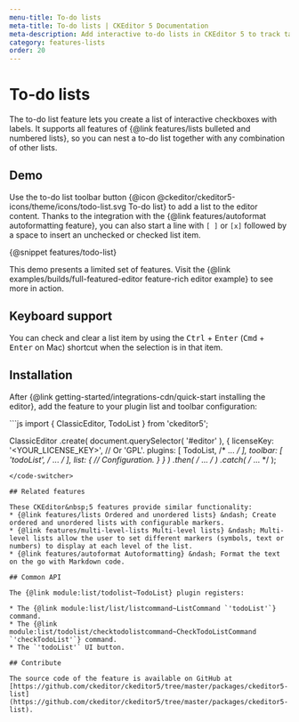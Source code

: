 ```yaml
---
menu-title: To-do lists
meta-title: To-do lists | CKEditor 5 Documentation
meta-description: Add interactive to-do lists in CKEditor 5 to track tasks and boost productivity with checkable list items directly in your content.
category: features-lists
order: 20
---
```


# To-do lists

The to-do list feature lets you create a list of interactive checkboxes with labels. It supports all features of {@link features/lists bulleted and numbered lists}, so you can nest a to-do list together with any combination of other lists.

## Demo

Use the to-do list toolbar button {@icon @ckeditor/ckeditor5-icons/theme/icons/todo-list.svg To-do list} to add a list to the editor content. Thanks to the integration with the {@link features/autoformat autoformatting feature}, you can also start a line with `[ ]` or `[x]` followed by a space to insert an unchecked or checked list item.

{@snippet features/todo-list}

<snippet-footer>
	This demo presents a limited set of features. Visit the {@link examples/builds/full-featured-editor feature-rich editor example} to see more in action.
</snippet-footer>

## Keyboard support

You can check and clear a list item by using the <kbd>Ctrl</kbd> + <kbd>Enter</kbd> (<kbd>Cmd</kbd> + <kbd>Enter</kbd> on Mac) shortcut when the selection is in that item.

## Installation

After {@link getting-started/integrations-cdn/quick-start installing the editor}, add the feature to your plugin list and toolbar configuration:

<code-switcher>
```js
import { ClassicEditor, TodoList } from 'ckeditor5';

ClassicEditor
	.create( document.querySelector( '#editor' ), {
		licenseKey: '<YOUR_LICENSE_KEY>', // Or 'GPL'.
		plugins: [ TodoList, /* ... */ ],
		toolbar: [ 'todoList', /* ... */ ],
		list: {
			// Configuration.
		}
	} )
	.then( /* ... */ )
	.catch( /* ... */ );
```
</code-switcher>

## Related features

These CKEditor&nbsp;5 features provide similar functionality:
* {@link features/lists Ordered and unordered lists} &ndash; Create ordered and unordered lists with configurable markers.
* {@link features/multi-level-lists Multi-level lists} &ndash; Multi-level lists allow the user to set different markers (symbols, text or numbers) to display at each level of the list.
* {@link features/autoformat Autoformatting} &ndash; Format the text on the go with Markdown code.

## Common API

The {@link module:list/todolist~TodoList} plugin registers:

* The {@link module:list/list/listcommand~ListCommand `'todoList'`} command.
* The {@link module:list/todolist/checktodolistcommand~CheckTodoListCommand `'checkTodoList'`} command.
* The `'todoList'` UI button.

## Contribute

The source code of the feature is available on GitHub at [https://github.com/ckeditor/ckeditor5/tree/master/packages/ckeditor5-list](https://github.com/ckeditor/ckeditor5/tree/master/packages/ckeditor5-list).
